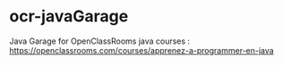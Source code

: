 # ocr-javaGarage
Java Garage for OpenClassRooms java courses : https://openclassrooms.com/courses/apprenez-a-programmer-en-java

